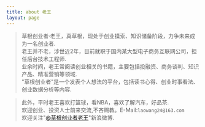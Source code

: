 ```yaml
---
title: about 老王
layout: page
---
```



>     
> 草根创业者·老王，真草根，现处于创业摸索、知识储备阶段，力争未来成为一名创业者.  
> 老王并不老，涉世近2年，目前就职于国内某大型电子商务互联网公司，担任后台技术工程师.  
> 业余时间，老王常阅读创业相关的书籍，主要包括投融资、商务谈判、知识产品、精准营销等领域.  
> "草根创业者"是一个发表个人想法的平台，包括读书心得、创业时事看法、创业数据分析等内容.  

> 此外，平时老王喜欢打篮球，看NBA，喜欢了解汽车，好品茶.  
> 欢迎创业、投资人士前来交流,不吝赐教。E-Mail:`laowang24@163.com`  
> 欢迎关注"[@草根创业者老王](http://weibo.com/laowang24)"新浪微博.
